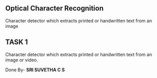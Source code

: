 ## Optical Character Recognition
Character detector which extracts printed or handwritten text from an image

## TASK 1
Character detector which extracts printed or handwritten text from an image or video.

 Done By- **SRI SUVETHA C S**
